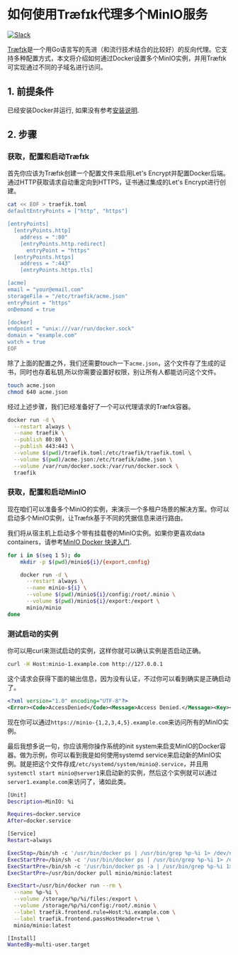 # 如何使用Træfɪk代理多个MinIO服务

 [![Slack](https://slack.min.io/slack?type=svg)](http://slack.minio.org.cn/questions)

[Træfɪk](https://traefik.io/)是一个用Go语言写的先进（和流行技术结合的比较好）的反向代理。它支持多种配置方式，本文将介绍如何通过Docker设置多个MinIO实例，并用Træfɪk可实现通过不同的子域名进行访问。 

## 1. 前提条件

已经安装Docker并运行, 如果没有参考[安装说明](https://docs.docker.com/engine/installation/ubuntulinux/).

## 2. 步骤

### 获取，配置和启动Træfɪk

首先你应该为Træfɪk创建一个配置文件来启用Let's Encrypt并配置Docker后端。通过HTTP获取请求自动重定向到HTTPS，证书通过集成的Let's Encrypt进行创建。

```sh
cat << EOF > traefik.toml
defaultEntryPoints = ["http", "https"]

[entryPoints]
  [entryPoints.http]
    address = ":80"
    [entryPoints.http.redirect]
      entryPoint = "https"
  [entryPoints.https]
    address = ":443"
    [entryPoints.https.tls]

[acme]
email = "your@email.com"
storageFile = "/etc/traefik/acme.json"
entryPoint = "https"
onDemand = true

[docker]
endpoint = "unix:///var/run/docker.sock"
domain = "example.com"
watch = true
EOF
```

除了上面的配置之外，我们还需要touch一下`acme.json`，这个文件存了生成的证书，同时也存着私钥,所以你需要设置好权限，别让所有人都能访问这个文件。

```sh
touch acme.json
chmod 640 acme.json
```

经过上述步骤，我们已经准备好了一个可以代理请求的Træfɪk容器。

```sh
docker run -d \
  --restart always \
  --name traefik \
  --publish 80:80 \
  --publish 443:443 \
  --volume $(pwd)/traefik.toml:/etc/traefik/traefik.toml \
  --volume $(pwd)/acme.json:/etc/traefik/adme.json \
  --volume /var/run/docker.sock:/var/run/docker.sock \
  traefik
```

### 获取，配置和启动MinIO

现在咱们可以准备多个MinIO的实例，来演示一个多租户场景的解决方案。你可以启动多个MinIO实例，让Træfɪk基于不同的凭据信息来进行路由。

我们将从宿主机上启动多个带有挂载卷的MinIO实例。如果你更喜欢data containers，请参考[MinIO Docker 快速入门](http://docs.minio.org.cn/docs/master/minio-docker-quickstart-guide).

```sh
for i in $(seq 1 5); do
    mkdir -p $(pwd)/minio${i}/{export,config}

    docker run -d \
      --restart always \
      --name minio-${i} \
      --volume $(pwd)/minio${i}/config:/root/.minio \
      --volume $(pwd)/minio${i}/export:/export \
      minio/minio
done
```

### 测试启动的实例

你可以用curl来测试启动的实例，这样你就可以确认实例是否启动正确。

```sh
curl -H Host:minio-1.example.com http://127.0.0.1
```

这个请求会获得下面的输出信息，因为没有认证，不过你可以看到确实是正确启动了。

```xml
<?xml version="1.0" encoding="UTF-8"?>
<Error><Code>AccessDenied</Code><Message>Access Denied.</Message><Key></Key><BucketName></BucketName><Resource>/</Resource><RequestId>3L137</RequestId><HostId>3L137</HostId></Error>
```

现在你可以通过`https://minio-{1,2,3,4,5}.example.com`来访问所有的MinIO实例。

最后我想多说一句，你应该用你操作系统的init system来启支MinIO的Docker容器。做为示例，你可以看到我是如何使用systemd service来启动新的MinIO实例。就是把这个文件存成`/etc/systemd/system/minio@.service`，并且用`systemctl start minio@server1`来启动新的实例，然后这个实例就可以通过`server1.example.com`来访问了，诸如此类。

```sh
[Unit]
Description=MinIO: %i

Requires=docker.service
After=docker.service

[Service]
Restart=always

ExecStop=/bin/sh -c '/usr/bin/docker ps | /usr/bin/grep %p-%i 1> /dev/null && /usr/bin/docker stop %p-%i || true'
ExecStartPre=/bin/sh -c '/usr/bin/docker ps | /usr/bin/grep %p-%i 1> /dev/null && /usr/bin/docker kill %p-%i || true'
ExecStartPre=/bin/sh -c '/usr/bin/docker ps -a | /usr/bin/grep %p-%i 1> /dev/null && /usr/bin/docker rm %p-%i || true'
ExecStartPre=/usr/bin/docker pull minio/minio:latest

ExecStart=/usr/bin/docker run --rm \
  --name %p-%i \
  --volume /storage/%p/%i/files:/export \
  --volume /storage/%p/%i/config:/root/.minio \
  --label traefik.frontend.rule=Host:%i.example.com \
  --label traefik.frontend.passHostHeader=true \
  minio/minio:latest

[Install]
WantedBy=multi-user.target
```
